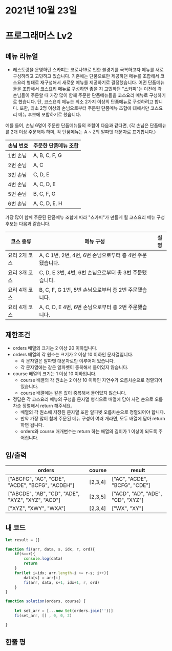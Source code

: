 # 2021년 10월 23일
# 프로그래머스 Lv2
## 메뉴 리뉴얼
- 레스토랑을 운영하던 스카피는 코로나19로 인한 불경기를 극복하고자 메뉴를 새로 구성하려고 고민하고 있습니다.
기존에는 단품으로만 제공하던 메뉴를 조합해서 코스요리 형태로 재구성해서 새로운 메뉴를 제공하기로 결정했습니다. 어떤 단품메뉴들을 조합해서 코스요리 메뉴로 구성하면 좋을 지 고민하던 "스카피"는 이전에 각 손님들이 주문할 때 가장 많이 함께 주문한 단품메뉴들을 코스요리 메뉴로 구성하기로 했습니다.
단, 코스요리 메뉴는 최소 2가지 이상의 단품메뉴로 구성하려고 합니다. 또한, 최소 2명 이상의 손님으로부터 주문된 단품메뉴 조합에 대해서만 코스요리 메뉴 후보에 포함하기로 했습니다.

예를 들어, 손님 6명이 주문한 단품메뉴들의 조합이 다음과 같다면,
(각 손님은 단품메뉴를 2개 이상 주문해야 하며, 각 단품메뉴는 A ~ Z의 알파벳 대문자로 표기합니다.)

|손님 번호|주문한 단품메뉴 조합|
|--|--|
|1번 손님|A, B, C, F, G|
|2번 손님|A, C|
|3번 손님|C, D, E|
|4번 손님|A, C, D, E|
|5번 손님|B, C, F, G|
|6번 손님|A, C, D, E, H|

가장 많이 함께 주문된 단품메뉴 조합에 따라 "스카피"가 만들게 될 코스요리 메뉴 구성 후보는 다음과 같습니다.

|코스 종류|메뉴 구성| 설명|
|--|--|--|
|요리 2개 코스|	A, C	1번, 2번, 4번, 6번 손님으로부터 총 4번 주문됐습니다.|
|요리 3개 코스|	C, D, E	3번, 4번, 6번 손님으로부터 총 3번 주문됐습니다.|
|요리 4개 코스|	B, C, F, G	1번, 5번 손님으로부터 총 2번 주문됐습니다.|
|요리 4개 코스|	A, C, D, E	4번, 6번 손님으로부터 총 2번 주문됐습니다.|

## 제한조건 
- orders 배열의 크기는 2 이상 20 이하입니다.
- orders 배열의 각 원소는 크기가 2 이상 10 이하인 문자열입니다.
  - 각 문자열은 알파벳 대문자로만 이루어져 있습니다.
  - 각 문자열에는 같은 알파벳이 중복해서 들어있지 않습니다.
- course 배열의 크기는 1 이상 10 이하입니다.
  - course 배열의 각 원소는 2 이상 10 이하인 자연수가 오름차순으로 정렬되어 있습니다.
  - course 배열에는 같은 값이 중복해서 들어있지 않습니다.
- 정답은 각 코스요리 메뉴의 구성을 문자열 형식으로 배열에 담아 사전 순으로 오름차순 정렬해서 return 해주세요.
  - 배열의 각 원소에 저장된 문자열 또한 알파벳 오름차순으로 정렬되어야 합니다.
  - 만약 가장 많이 함께 주문된 메뉴 구성이 여러 개라면, 모두 배열에 담아 return 하면 됩니다.
  - orders와 course 매개변수는 return 하는 배열의 길이가 1 이상이 되도록 주어집니다.
## 입/출력
|orders|course|result|
|--|--|--|
|["ABCFG", "AC", "CDE", "ACDE", "BCFG", "ACDEH"]|	[2,3,4]	| ["AC", "ACDE", "BCFG", "CDE"]|
|["ABCDE", "AB", "CD", "ADE", "XYZ", "XYZ", "ACD"]|	[2,3,5] |	["ACD", "AD", "ADE", "CD", "XYZ"]|
|["XYZ", "XWY", "WXA"]|	[2,3,4]|	["WX", "XY"]|

## 내 코드
```javascript
let result = []

function fi(arr, data, s, idx, r, ord){
    if(s==r){
        console.log(data)
        return 
    }   
    for(let i=idx; arr.length-i >= r-s; i++){
        data[s] = arr[i]
        fi(arr, data, s+1, idx+1, r, ord)
    }
}

function solution(orders, course) {
    
    let set_arr = [...new Set(orders.join(''))]
    fi(set_arr, [] , 0, 0, 2)

}
```

## 한줄 평
